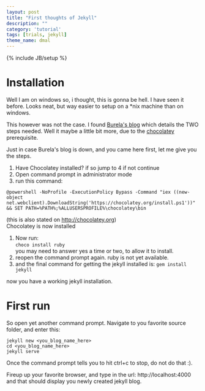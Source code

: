 ```yaml
---
layout: post
title: "First thoughts of Jekyll"
description: ""
category: 'tutorial'
tags: [trials, jekyll]
theme_name: dmal
---
```

{% include JB/setup %}
# Installation
Well I am on windows so, i thought, this is gonna be hell. I have seen it before. Looks neat, but way easier to setup on a *nix machine than on windows.

This however was not the case. I found [Burela's blog](https://davidburela.wordpress.com/2015/11/28/easily-install-jekyll-on-windows-with-3-command-prompt-entries-and-chocolatey/) which details the TWO steps needed.
Well it maybe a little bit more, due to the [chocolatey](http://www.chocolatey.org) prerequisite.

Just in case Burela's blog is down, and you came here first, let me give you the steps.

1. Have Chocolatey installed? if so jump to 4 if not continue
1. Open command prompt in administrator mode
1. run this command:  
```
@powershell -NoProfile -ExecutionPolicy Bypass -Command "iex ((new-object net.webclient).DownloadString('https://chocolatey.org/install.ps1'))" && SET PATH=%PATH%;%ALLUSERSPROFILE%\chocolatey\bin
```
   (this is also stated on <http://chocolatey.org>)  
   Chocolatey is now installed
1. Now run:  
```choco install ruby```  
you may need to answer yes a time or two, to allow it to install.
1. reopen the command prompt again. ruby is not yet available.
1. and the final command for getting the jekyll installed is: ```gem install jekyll```

now you have a working jekyll installation.

# First run
So open yet another command prompt. Navigate to you favorite source folder, and enter this:

```
jekyll new <you_blog_name_here>
cd <you_blog_name_here>
jekyll serve
```

Once the command prompt tells you to hit ctrl+c to stop, do not do that :).

Fireup up your favorite browser, and type in the url: http://localhost:4000 and that should display you newly created jekyll blog.
